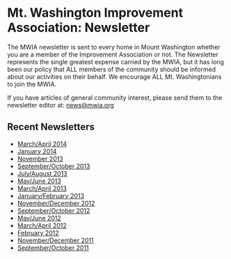 # Mt. Washington Improvement Association: Newsletter

The MWIA newsletter is sent to every home in Mount Washington whether you are a member of the
Improvement Association or not. The Newsletter represents the single greatest expense carried by
the MWIA, but it has long been our policy that ALL members of the community should be informed
about our activities on their behalf. We encourage ALL Mt. Washingtonians to join the MWIA.

If you have articles of general community interest, please send them to the newsletter editor at:
[news@mwia.org][0]

## Recent Newsletters

* [March/April 2014][1] 
* [January 2014][2] 
* [November 2013][3] 
* [September/October 2013][4] 
* [July/August 2013][5] 
* [May/June 2013][6] 
* [March/April 2013][7] 
* [January/February 2013][8] 
* [November/December 2012][9] 
* [September/October 2012][10] 
* [May/June 2012][11] 
* [March/April 2012][12] 
* [February 2012][13] 
* [November/December 2011][14] 
* [September/October 2011][15] 

[0]: news@mwia.org
[1]: /downloads/mwia-march-2014.pdf
[2]: /downloads/mwia-january-2014.pdf
[3]: /downloads/mwia-november-2013.pdf
[4]: /downloads/mwia-september-2013.pdf
[5]: /downloads/mwia-july-2013.pdf
[6]: /downloads/mwia-may-2013.pdf
[7]: /downloads/mwia-march-2013.pdf
[8]: /downloads/mwia-january-2013.pdf
[9]: /downloads/mwia-november-2012.pdf
[10]: /downloads/mwia-september-2012.pdf
[11]: /downloads/mwia-may-2012.pdf
[12]: /downloads/mwia-march-2012.pdf
[13]: /downloads/mwia-february-2012.pdf
[14]: /downloads/mwia-november-2011.pdf
[15]: /downloads/mwia-september-2011.pdf
